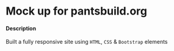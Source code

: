 # Mock up for pantsbuild.org

#### Description

Built a fully responsive site using `HTML`, `CSS` & `Bootstrap` elements

